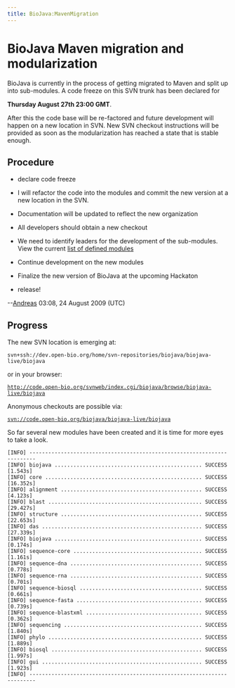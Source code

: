 ```yaml
---
title: BioJava:MavenMigration
---
```


BioJava Maven migration and modularization
==========================================

BioJava is currently in the process of getting migrated to Maven and
split up into sub-modules. A code freeze on this SVN trunk has been
declared for

**Thursday August 27th 23:00 GMT**.

After this the code base will be re-factored and future development will
happen on a new location in SVN. New SVN checkout instructions will be
provided as soon as the modularization has reached a state that is
stable enough.

Procedure
---------

-   declare code freeze

<!-- -->

-   I will refactor the code into the modules and commit the new version
    at a new location in the SVN.

<!-- -->

-   Documentation will be updated to reflect the new organization

<!-- -->

-   All developers should obtain a new checkout

<!-- -->

-   We need to identify leaders for the development of the sub-modules.
    View the current [list of defined
    modules](BioJava:Modules "wikilink")

<!-- -->

-   Continue development on the new modules

<!-- -->

-   Finalize the new version of BioJava at the upcoming Hackaton

<!-- -->

-   release!

--[Andreas](User:Andreas "wikilink") 03:08, 24 August 2009 (UTC)

Progress
--------

The new SVN location is emerging at:

`svn+ssh://dev.open-bio.org/home/svn-repositories/biojava/biojava-live/biojava`

or in your browser:

[`http://code.open-bio.org/svnweb/index.cgi/biojava/browse/biojava-live/biojava`](http://code.open-bio.org/svnweb/index.cgi/biojava/browse/biojava-live/biojava)

Anonymous checkouts are possible via:

[`svn://code.open-bio.org/biojava/biojava-live/biojava`](svn://code.open-bio.org/biojava/biojava-live/biojava)

So far several new modules have been created and it is time for more
eyes to take a look.


    [INFO] ------------------------------------------------------------------------
    [INFO] biojava ............................................... SUCCESS [1.543s]
    [INFO] core .................................................. SUCCESS [16.352s]
    [INFO] alignment ............................................. SUCCESS [4.123s]
    [INFO] blast ................................................. SUCCESS [29.427s]
    [INFO] structure ............................................. SUCCESS [22.653s]
    [INFO] das ................................................... SUCCESS [27.339s]
    [INFO] biojava ............................................... SUCCESS [0.174s]
    [INFO] sequence-core ......................................... SUCCESS [1.161s]
    [INFO] sequence-dna .......................................... SUCCESS [0.778s]
    [INFO] sequence-rna .......................................... SUCCESS [0.701s]
    [INFO] sequence-biosql ....................................... SUCCESS [0.661s]
    [INFO] sequence-fasta ........................................ SUCCESS [0.739s]
    [INFO] sequence-blastxml ..................................... SUCCESS [0.362s]
    [INFO] sequencing ............................................ SUCCESS [1.840s]
    [INFO] phylo ................................................. SUCCESS [1.889s]
    [INFO] biosql ................................................ SUCCESS [1.997s]
    [INFO] gui ................................................... SUCCESS [1.923s]
    [INFO] ------------------------------------------------------------------------
